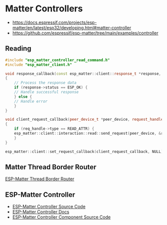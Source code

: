 # Matter Controllers

- https://docs.espressif.com/projects/esp-matter/en/latest/esp32/developing.html#matter-controller
- https://github.com/espressif/esp-matter/tree/main/examples/controller

## Reading

```C++
#include "esp_matter_controller_read_command.h"
#include "esp_matter_client.h"

void response_callback(const esp_matter::client::response_t *response, void *priv_data)
{
    // Process the response data
    if (response->status == ESP_OK) {
    // Handle successful response
    } else {
    // Handle error
    }
}

void client_request_callback(peer_device_t *peer_device, request_handle_t *req_handle, void *priv_data)
{
    if (req_handle->type == READ_ATTR) {
    esp_matter::client::interaction::read::send_request(peer_device, &req_handle->attribute_path, 1, NULL, 0, response_callback);
    }
}

esp_matter::client::set_request_callback(client_request_callback, NULL);
```
## Matter Thread Border Router

[ESP-Matter Thread Border Router](https://github.com/espressif/esp-matter/tree/main/examples/thread_border_router)

## ESP-Matter Controller

- [ESP-Matter Controller Source Code](https://github.com/espressif/esp-matter/tree/main/examples/controller)
- [ESP-Matter Controller Docs](https://docs.espressif.com/projects/esp-matter/en/latest/esp32/developing.html#matter-controller)
- [ESP-Matter Controller Component Source Code](https://github.com/espressif/esp-matter/tree/main/components/esp_matter_controller/commands)